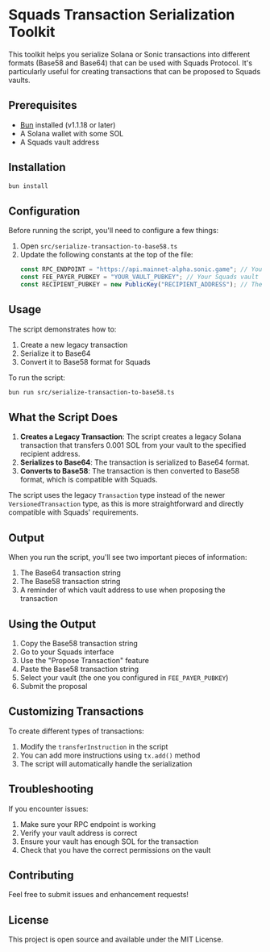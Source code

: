 # Squads Transaction Serialization Toolkit

This toolkit helps you serialize Solana or Sonic transactions into different formats (Base58 and Base64) that can be used with Squads Protocol. It's particularly useful for creating transactions that can be proposed to Squads vaults.

## Prerequisites

- [Bun](https://bun.sh) installed (v1.1.18 or later)
- A Solana wallet with some SOL
- A Squads vault address

## Installation

```bash
bun install
```

## Configuration

Before running the script, you'll need to configure a few things:

1. Open `src/serialize-transaction-to-base58.ts`
2. Update the following constants at the top of the file:
   ```typescript
   const RPC_ENDPOINT = "https://api.mainnet-alpha.sonic.game"; // Your Solana RPC endpoint
   const FEE_PAYER_PUBKEY = "YOUR_VAULT_PUBKEY"; // Your Squads vault address
   const RECIPIENT_PUBKEY = new PublicKey("RECIPIENT_ADDRESS"); // The address that will receive the SOL transfer
   ```

## Usage

The script demonstrates how to:

1. Create a new legacy transaction
2. Serialize it to Base64
3. Convert it to Base58 format for Squads

To run the script:

```bash
bun run src/serialize-transaction-to-base58.ts
```

## What the Script Does

1. **Creates a Legacy Transaction**: The script creates a legacy Solana transaction that transfers 0.001 SOL from your vault to the specified recipient address.
2. **Serializes to Base64**: The transaction is serialized to Base64 format.
3. **Converts to Base58**: The transaction is then converted to Base58 format, which is compatible with Squads.

The script uses the legacy `Transaction` type instead of the newer `VersionedTransaction` type, as this is more straightforward and directly compatible with Squads' requirements.

## Output

When you run the script, you'll see two important pieces of information:

1. The Base64 transaction string
2. The Base58 transaction string
3. A reminder of which vault address to use when proposing the transaction

## Using the Output

1. Copy the Base58 transaction string
2. Go to your Squads interface
3. Use the "Propose Transaction" feature
4. Paste the Base58 transaction string
5. Select your vault (the one you configured in `FEE_PAYER_PUBKEY`)
6. Submit the proposal

## Customizing Transactions

To create different types of transactions:

1. Modify the `transferInstruction` in the script
2. You can add more instructions using `tx.add()` method
3. The script will automatically handle the serialization

## Troubleshooting

If you encounter issues:

1. Make sure your RPC endpoint is working
2. Verify your vault address is correct
3. Ensure your vault has enough SOL for the transaction
4. Check that you have the correct permissions on the vault

## Contributing

Feel free to submit issues and enhancement requests!

## License

This project is open source and available under the MIT License.
